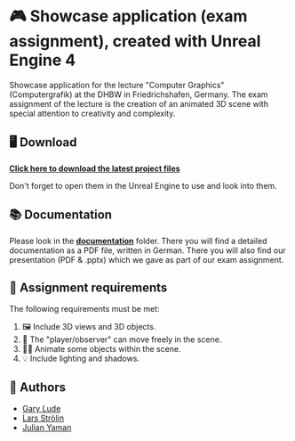 # 🎮 Showcase application (exam assignment), created with Unreal Engine 4

Showcase application for the lecture "Computer Graphics" (Computergrafik) at the DHBW in Friedrichshafen, Germany. The exam assignment of the lecture is the creation of an animated 3D scene with special attention to creativity and complexity.

## 🖥 Download
**[Click here to download the latest project files]()**

Don't forget to open them in the Unreal Engine to use and look into them.

## 📚 Documentation

Please look in the [**documentation**](/documentation) folder. There you will find a detailed documentation as a PDF file, written in German. There you will also find our presentation (PDF & .pptx) which we gave as part of our exam assignment.

## 👷 Assignment requirements
The following requirements must be met:

1. 🖼️ Include 3D views and 3D objects. 
2. 🧍 The "player/observer" can move freely in the scene.
3. 🚶‍♂️ Animate some objects within the scene. 
4. 💡 Include lighting and shadows.

## 👷 Authors
* [Gary Lude](https://github.com/Kiodok)
* [Lars Strölin](https://github.com/M4RD3K)
* [Julian Yaman](https://github.com/julianYaman)
